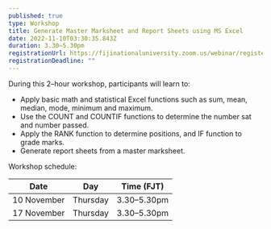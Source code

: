 ```yaml
---
published: true
type: Workshop
title: Generate Master Marksheet and Report Sheets using MS Excel
date: 2022-11-10T03:30:35.843Z
duration: 3.30–5.30pm
registrationUrl: https://fijinationaluniversity.zoom.us/webinar/register/WN_FAmle4gFSj6uMBECDf_HpQ
registrationDeadline: ""
---
```

During this 2–hour workshop, participants will learn to:

* Apply basic math and statistical Excel functions such as sum, mean, median, mode,
  minimum and maximum.
* Use the COUNT and COUNTIF functions to determine the number sat and number passed.
* Apply the RANK function to determine positions, and IF function to grade marks.
* Generate report sheets from a master marksheet.

Workshop schedule: 

| Date        | Day      | Time (FJT)  |
| ----------- | -------- | ----------- |
| 10 November | Thursday | 3.30–5.30pm |
| 17 November | Thursday | 3.30–5.30pm |